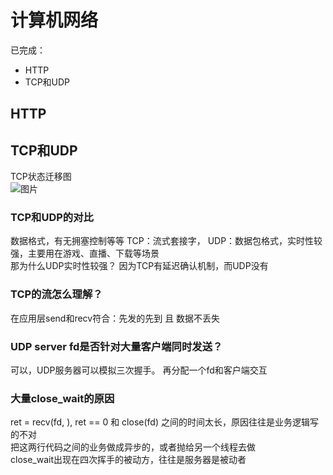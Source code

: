 # 计算机网络
已完成：
- HTTP
- TCP和UDP

## HTTP

## TCP和UDP
TCP状态迁移图<br>
![图片](https://user-images.githubusercontent.com/75822806/173028003-8678f131-86ea-40dd-bf61-93bb54999870.png)
### TCP和UDP的对比
数据格式，有无拥塞控制等等
TCP：流式套接字，
UDP：数据包格式，实时性较强，主要用在游戏、直播、下载等场景<br>
那为什么UDP实时性较强？ 因为TCP有延迟确认机制，而UDP没有<br>
### TCP的流怎么理解？ 
在应用层send和recv符合：先发的先到 且 数据不丢失

### UDP server fd是否针对大量客户端同时发送？
可以，UDP服务器可以模拟三次握手。 再分配一个fd和客户端交互

### 大量close_wait的原因
ret = recv(fd, ), ret == 0 和 close(fd) 之间的时间太长，原因往往是业务逻辑写的不对<br>
把这两行代码之间的业务做成异步的，或者抛给另一个线程去做<br>
close_wait出现在四次挥手的被动方，往往是服务器是被动者<br>





